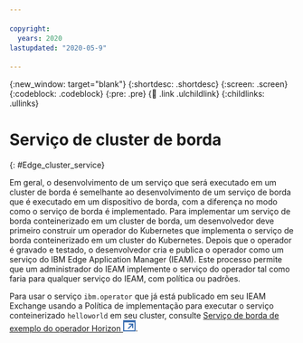 ```yaml
---

copyright:
  years: 2020
lastupdated: "2020-05-9"

---
```


{:new_window: target="blank"}
{:shortdesc: .shortdesc}
{:screen: .screen}
{:codeblock: .codeblock}
{:pre: .pre}
{:child: .link .ulchildlink}
{:childlinks: .ullinks}

# Serviço de cluster de borda
{: #Edge_cluster_service}

Em geral, o desenvolvimento de um serviço que será executado em um cluster de borda é semelhante ao desenvolvimento de um serviço de borda que é executado em um dispositivo de borda, com a diferença no modo como o serviço de borda é implementado. Para implementar um serviço de borda conteinerizado em um cluster de borda, um desenvolvedor deve primeiro construir um operador do Kubernetes que implementa o serviço de borda conteinerizado em um cluster do Kubernetes. Depois que o operador é gravado e testado, o desenvolvedor cria e publica o operador como um serviço do IBM Edge Application Manager (IEAM). Este processo permite que um administrador do IEAM implemente o serviço do operador tal como faria para qualquer serviço do IEAM, com política ou padrões. 

Para usar o serviço `ibm.operator` que já está publicado em seu IEAM Exchange usando a Política de implementação para executar o serviço conteinerizado `helloworld` em seu cluster, consulte [Serviço de borda de exemplo do operador Horizon ![Abre em uma nova guia](../../images/icons/launch-glyph.svg "Abre em uma novaguia")](https://github.com/open-horizon/examples/tree/master/edge/services/operator#horizon-operator-example-edge-service).

